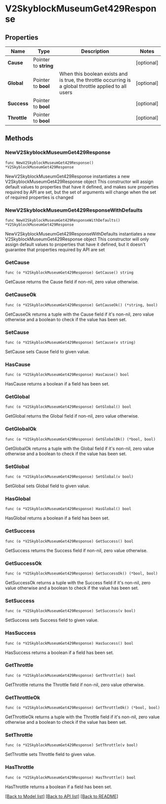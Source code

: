 # V2SkyblockMuseumGet429Response

## Properties

Name | Type | Description | Notes
------------ | ------------- | ------------- | -------------
**Cause** | Pointer to **string** |  | [optional] 
**Global** | Pointer to **bool** | When this boolean exists and is true, the throttle occurring is a global throttle applied to all users | [optional] 
**Success** | Pointer to **bool** |  | [optional] 
**Throttle** | Pointer to **bool** |  | [optional] 

## Methods

### NewV2SkyblockMuseumGet429Response

`func NewV2SkyblockMuseumGet429Response() *V2SkyblockMuseumGet429Response`

NewV2SkyblockMuseumGet429Response instantiates a new V2SkyblockMuseumGet429Response object
This constructor will assign default values to properties that have it defined,
and makes sure properties required by API are set, but the set of arguments
will change when the set of required properties is changed

### NewV2SkyblockMuseumGet429ResponseWithDefaults

`func NewV2SkyblockMuseumGet429ResponseWithDefaults() *V2SkyblockMuseumGet429Response`

NewV2SkyblockMuseumGet429ResponseWithDefaults instantiates a new V2SkyblockMuseumGet429Response object
This constructor will only assign default values to properties that have it defined,
but it doesn't guarantee that properties required by API are set

### GetCause

`func (o *V2SkyblockMuseumGet429Response) GetCause() string`

GetCause returns the Cause field if non-nil, zero value otherwise.

### GetCauseOk

`func (o *V2SkyblockMuseumGet429Response) GetCauseOk() (*string, bool)`

GetCauseOk returns a tuple with the Cause field if it's non-nil, zero value otherwise
and a boolean to check if the value has been set.

### SetCause

`func (o *V2SkyblockMuseumGet429Response) SetCause(v string)`

SetCause sets Cause field to given value.

### HasCause

`func (o *V2SkyblockMuseumGet429Response) HasCause() bool`

HasCause returns a boolean if a field has been set.

### GetGlobal

`func (o *V2SkyblockMuseumGet429Response) GetGlobal() bool`

GetGlobal returns the Global field if non-nil, zero value otherwise.

### GetGlobalOk

`func (o *V2SkyblockMuseumGet429Response) GetGlobalOk() (*bool, bool)`

GetGlobalOk returns a tuple with the Global field if it's non-nil, zero value otherwise
and a boolean to check if the value has been set.

### SetGlobal

`func (o *V2SkyblockMuseumGet429Response) SetGlobal(v bool)`

SetGlobal sets Global field to given value.

### HasGlobal

`func (o *V2SkyblockMuseumGet429Response) HasGlobal() bool`

HasGlobal returns a boolean if a field has been set.

### GetSuccess

`func (o *V2SkyblockMuseumGet429Response) GetSuccess() bool`

GetSuccess returns the Success field if non-nil, zero value otherwise.

### GetSuccessOk

`func (o *V2SkyblockMuseumGet429Response) GetSuccessOk() (*bool, bool)`

GetSuccessOk returns a tuple with the Success field if it's non-nil, zero value otherwise
and a boolean to check if the value has been set.

### SetSuccess

`func (o *V2SkyblockMuseumGet429Response) SetSuccess(v bool)`

SetSuccess sets Success field to given value.

### HasSuccess

`func (o *V2SkyblockMuseumGet429Response) HasSuccess() bool`

HasSuccess returns a boolean if a field has been set.

### GetThrottle

`func (o *V2SkyblockMuseumGet429Response) GetThrottle() bool`

GetThrottle returns the Throttle field if non-nil, zero value otherwise.

### GetThrottleOk

`func (o *V2SkyblockMuseumGet429Response) GetThrottleOk() (*bool, bool)`

GetThrottleOk returns a tuple with the Throttle field if it's non-nil, zero value otherwise
and a boolean to check if the value has been set.

### SetThrottle

`func (o *V2SkyblockMuseumGet429Response) SetThrottle(v bool)`

SetThrottle sets Throttle field to given value.

### HasThrottle

`func (o *V2SkyblockMuseumGet429Response) HasThrottle() bool`

HasThrottle returns a boolean if a field has been set.


[[Back to Model list]](../README.md#documentation-for-models) [[Back to API list]](../README.md#documentation-for-api-endpoints) [[Back to README]](../README.md)


